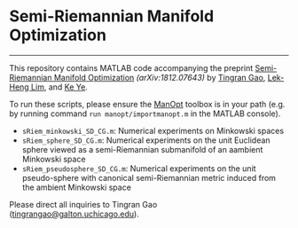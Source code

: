 # Semi-Riemannian Manifold Optimization

------

This repository contains MATLAB code accompanying the preprint [Semi-Riemannian Manifold Optimization](https://arxiv.org/abs/1812.07643) *(arXiv:1812.07643)* by [Tingran Gao](https://gaotingran.com/), [Lek-Heng Lim](https://www.stat.uchicago.edu/~lekheng/), and [Ke Ye](https://sites.google.com/site/keyeshomepage/home).

To run these scripts, please ensure the [ManOpt](https://www.manopt.org/) toolbox is in your path (e.g. by running command `run manopt/importmanopt.m` in the MATLAB console).

- `sRiem_minkowski_SD_CG.m`: Numerical experiments on Minkowski spaces
- `sRiem_sphere_SD_CG.m`: Numerical experiments on the unit Euclidean sphere viewed as a semi-Riemannian submanifold of an aambient Minkowski space
- `sRiem_pseudosphere_SD_CG.m`: Numerical experiments on the unit pseudo-sphere with canonical semi-Riemannian metric induced from the ambient Minkowski space

Please direct all inquiries to Tingran Gao (tingrangao@galton.uchicago.edu).
